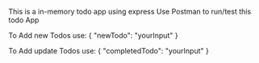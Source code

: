 This is a in-memory todo app using express
Use Postman to run/test this todo App

To Add new Todos use: 
{
"newTodo": "yourInput"
}

To Add update Todos use: 
{
"completedTodo": "yourInput"
}
